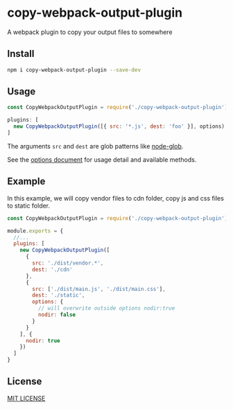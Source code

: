 # copy-webpack-output-plugin
A webpack plugin to copy your output files to somewhere

## Install

```bash
npm i copy-webpack-output-plugin --save-dev
```

## Usage

```js
const CopyWebpackOutputPlugin = require('./copy-webpack-output-plugin');

plugins: [
  new CopyWebpackOutputPlugin([{ src: '*.js', dest: 'foo' }], options)
]
```
The arguments `src` and `dest` are glob patterns like  [node-glob](https://github.com/isaacs/node-glob#glob-primer).

See the [options document](https://github.com/isaacs/node-glob#options) for usage detail and available methods.

## Example

In this example, we will copy vendor files to cdn folder, copy js and css files to static folder.

```js
const CopyWebpackOutputPlugin = require('./copy-webpack-output-plugin');

module.exports = {
  //...
  plugins: [
    new CopyWebpackOutputPlugin([
      {
        src: './dist/vendor.*',
        dest: './cdn'
      },
      {
        src: ['./dist/main.js', './dist/main.css'],
        dest: './static',
        options: {
          // will overwrite outside options nodir:true
          nodir: false
        }
      }
    ], {
      nodir: true
    })
  ]
}
```

## License

[MIT LICENSE](./LICENSE)
